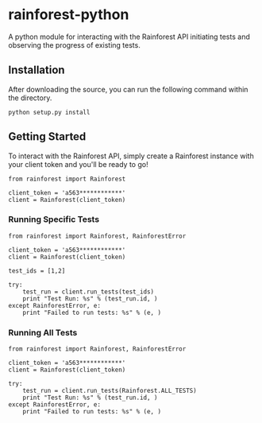 # rainforest-python

A python module for interacting with the Rainforest API initiating tests and observing the progress of existing tests.

## Installation
After downloading the source, you can run the following command within the directory.

    python setup.py install

## Getting Started
To interact with the Rainforest API, simply create a Rainforest instance with your client token and you'll be ready to go!

    from rainforest import Rainforest

    client_token = 'a563************'
    client = Rainforest(client_token)

### Running Specific Tests
    from rainforest import Rainforest, RainforestError

    client_token = 'a563************'
    client = Rainforest(client_token)

    test_ids = [1,2]

    try:
        test_run = client.run_tests(test_ids)
        print "Test Run: %s" % (test_run.id, )
    except RainforestError, e:
        print "Failed to run tests: %s" % (e, )

### Running All Tests
    from rainforest import Rainforest, RainforestError

    client_token = 'a563************'
    client = Rainforest(client_token)

    try:
        test_run = client.run_tests(Rainforest.ALL_TESTS)
        print "Test Run: %s" % (test_run.id, )
    except RainforestError, e:
        print "Failed to run tests: %s" % (e, )
